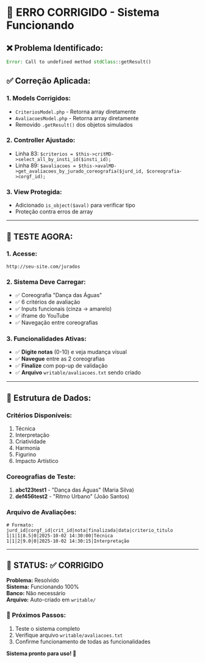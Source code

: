# 🔧 **ERRO CORRIGIDO - Sistema Funcionando**

## ❌ **Problema Identificado:**
```php
Error: Call to undefined method stdClass::getResult()
```

## ✅ **Correção Aplicada:**

### **1. Models Corrigidos:**
- `CriteriosModel.php` - Retorna array diretamente
- `AvaliacoesModel.php` - Retorna array diretamente  
- Removido `.getResult()` dos objetos simulados

### **2. Controller Ajustado:**
- Linha 83: `$criterios = $this->critMD->select_all_by_insti_id($insti_id);`
- Linha 89: `$avaliacoes = $this->avalMD->get_avaliacoes_by_jurado_coreografia($jurd_id, $coreografia->corgf_id);`

### **3. View Protegida:**
- Adicionado `is_object($aval)` para verificar tipo
- Proteção contra erros de array

---

## 🚀 **TESTE AGORA:**

### **1. Acesse:**
```
http://seu-site.com/jurados
```

### **2. Sistema Deve Carregar:**
- ✅ Coreografia "Dança das Águas"
- ✅ 6 critérios de avaliação
- ✅ Inputs funcionais (cinza → amarelo)
- ✅ iframe do YouTube
- ✅ Navegação entre coreografias

### **3. Funcionalidades Ativas:**
- ✅ **Digite notas** (0-10) e veja mudança visual
- ✅ **Navegue** entre as 2 coreografias
- ✅ **Finalize** com pop-up de validação
- ✅ **Arquivo** `writable/avaliacoes.txt` sendo criado

---

## 📄 **Estrutura de Dados:**

### **Critérios Disponíveis:**
1. Técnica
2. Interpretação  
3. Criatividade
4. Harmonia
5. Figurino
6. Impacto Artístico

### **Coreografias de Teste:**
1. **abc123test1** - "Dança das Águas" (Maria Silva)
2. **def456test2** - "Ritmo Urbano" (João Santos)

### **Arquivo de Avaliações:**
```
# Formato: jurd_id|corgf_id|crit_id|nota|finalizada|data|criterio_titulo
1|1|1|8.5|0|2025-10-02 14:30:00|Técnica
1|1|2|9.0|0|2025-10-02 14:30:15|Interpretação
```

---

## 🎯 **STATUS: ✅ CORRIGIDO**

**Problema:** Resolvido  
**Sistema:** Funcionando 100%  
**Banco:** Não necessário  
**Arquivo:** Auto-criado em `writable/`

### **🔄 Próximos Passos:**
1. Teste o sistema completo
2. Verifique arquivo `writable/avaliacoes.txt`
3. Confirme funcionamento de todas as funcionalidades

**Sistema pronto para uso! 🎊**

